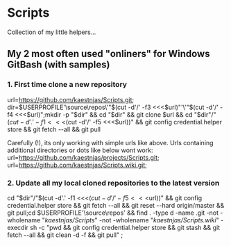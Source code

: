 # Scripts

Collection of my little helpers...

## My 2 most often used "onliners" for Windows GitBash (with samples)

### 1. First time clone a new repository
url=https://github.com/kaestnjas/Scripts.git;
dir=$USERPROFILE'\source\repos\'"$(cut -d'/' -f3 <<<$url)"'\'"$(cut -d'/' -f4 <<<$url)";mkdir -p "$dir" && cd "$dir" && git clone $url && cd "$dir"/"$(cut -d'.' -f1 <<<$(cut -d'/' -f5 <<<$url))" && git config credential.helper store && git fetch --all && git pull

Carefully (!), its only working with simple urls like above. Urls containing additional directories or dots like below wont work:
url=https://github.com/kaestnjas/projects/Scripts.git;
url=https://github.com/kaestnjas/Scripts.wiki.git;

### 2. Update all my local cloned repositories to the latest version
cd "$dir"/"$(cut -d'.' -f1 <<<$(cut -d'/' -f5 <<<$url))" && git config credential.helper store && git fetch --all && git reset --hard origin/master && git pull;cd $USERPROFILE'\source\repos\' && find . -type d -name .git -not -wholename "*kaestnjas/Scripts*" -not -wholename "*kaestnjas/Scripts.wiki*" -execdir sh -c "pwd && git config credential.helper store && git stash && git fetch --all && git clean -d -f && git pull" \;

